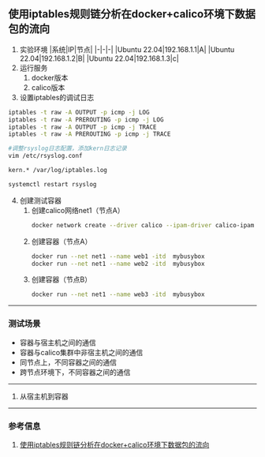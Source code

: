 ## 使用iptables规则链分析在docker+calico环境下数据包的流向
1. 实验环境
   |系统|IP|节点|
   |-|-|-|
   |Ubuntu 22.04|192.168.1.1|A|
   |Ubuntu 22.04|192.168.1.2|B|
   |Ubuntu 22.04|192.168.1.3|c|
2. 运行服务
   1. docker版本
   2. calico版本
3. 设置iptables的调试日志
```bash
iptables -t raw -A OUTPUT -p icmp -j LOG
iptables -t raw -A PREROUTING -p icmp -j LOG
iptables -t raw -A OUTPUT -p icmp -j TRACE   
iptables -t raw -A PREROUTING -p icmp -j TRACE   

#调整rsyslog日志配置，添加kern日志记录
vim /etc/rsyslog.conf

kern.* /var/log/iptables.log

systemctl restart rsyslog
```
4. 创建测试容器
   1. 创建calico网络net1（节点A）
       ```bash
       docker network create --driver calico --ipam-driver calico-ipam net1
       ```
    2. 创建容器（节点A）
       ```bash
       docker run --net net1 --name web1 -itd  mybusybox    
       docker run --net net1 --name web2 -itd  mybusybox  
       ```
    3. 创建容器（节点B）
       ```bash
       docker run --net net1 --name web3 -itd  mybusybox    
       ```
---
### 测试场景
- 容器与宿主机之间的通信
- 容器与calico集群中非宿主机之间的通信
- 同节点上，不同容器之间的通信
- 跨节点环境下，不同容器之间的通信
---
1. 从宿主机到容器
---
### 参考信息
1. [使用iptables规则链分析在docker+calico环境下数据包的流向](https://www.jianshu.com/p/099ecf623eb5)